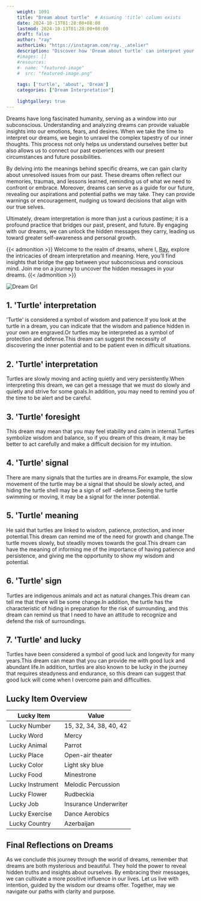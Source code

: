 ```yaml
---
    weight: 1091
    title: "Dream about turtle"  # Assuming 'title' column exists
    date: 2024-10-13T01:28:00+08:00
    lastmod: 2024-10-13T01:28:00+08:00
    draft: false
    author: "ray"
    authorLink: "https://instagram.com/ray._.atelier"
    description: "Discover how 'Dream about turtle' can interpret your future and uncover its significant meanings in your life."
    #images: []
    #resources:
    #- name: "featured-image"
    #  src: "featured-image.png"
    
    tags: ['turtle', 'about', 'Dream']
    categories: ["Dream Interpretation"]
    
    lightgallery: true
---
```

    
Dreams have long fascinated humanity, serving as a window into our subconscious. Understanding and analyzing dreams can provide valuable insights into our emotions, fears, and desires. When we take the time to interpret our dreams, we begin to unravel the complex tapestry of our inner thoughts. This process not only helps us understand ourselves better but also allows us to connect our past experiences with our present circumstances and future possibilities.

By delving into the meanings behind specific dreams, we can gain clarity about unresolved issues from our past. These dreams often reflect our memories, traumas, and lessons learned, reminding us of what we need to confront or embrace. Moreover, dreams can serve as a guide for our future, revealing our aspirations and potential paths we may take. They can provide warnings or encouragement, nudging us toward decisions that align with our true selves.

Ultimately, dream interpretation is more than just a curious pastime; it is a profound practice that bridges our past, present, and future. By engaging with our dreams, we can unlock the hidden messages they carry, leading us toward greater self-awareness and personal growth.

{{< admonition >}}
Welcome to the realm of dreams, where I, [Ray](https://instagram.com/ray._.atelier), explore the intricacies of dream interpretation and meaning. Here, you’ll find insights that bridge the gap between your subconscious and conscious mind. Join me on a journey to uncover the hidden messages in your dreams.
{{< /admonition >}}

![Dream Grl](https://cdn.pixabay.com/photo/2017/11/02/03/35/gothic-2910057_1280.jpg "Dream Grl")

## 1. 'Turtle' interpretation
'Turtle' is considered a symbol of wisdom and patience.If you look at the turtle in a dream, you can indicate that the wisdom and patience hidden in your own are engraved.Or turtles may be interpreted as a symbol of protection and defense.This dream can suggest the necessity of discovering the inner potential and to be patient even in difficult situations.

## 2. 'Turtle' interpretation
Turtles are slowly moving and acting quietly and very persistently.When interpreting this dream, we can get a message that we must do slowly and quietly and strive for some goals.In addition, you may need to remind you of the time to be alert and be careful.

## 3. 'Turtle' foresight
This dream may mean that you may feel stability and calm in internal.Turtles symbolize wisdom and balance, so if you dream of this dream, it may be better to act carefully and make a difficult decision for my intuition.

## 4. 'Turtle' signal
There are many signals that the turtles are in dreams.For example, the slow movement of the turtle may be a signal that should be slowly acted, and hiding the turtle shell may be a sign of self -defense.Seeing the turtle swimming or moving, it may be a signal for the inner potential.

## 5. 'Turtle' meaning
He said that turtles are linked to wisdom, patience, protection, and inner potential.This dream can remind me of the need for growth and change.The turtle moves slowly, but steadily moves towards the goal.This dream can have the meaning of informing me of the importance of having patience and persistence, and giving me the opportunity to show my wisdom and potential.

## 6. 'Turtle' sign
Turtles are indigenous animals and act as natural changes.This dream can tell me that there will be some change.In addition, the turtle has the characteristic of hiding in preparation for the risk of surrounding, and this dream can remind us that I need to have an attitude to recognize and defend the risk of surroundings.

## 7. 'Turtle' and lucky
Turtles have been considered a symbol of good luck and longevity for many years.This dream can mean that you can provide me with good luck and abundant life.In addition, turtles are also known to be lucky in the journey that requires steadyness and endurance, so this dream can suggest that good luck will come when I overcome pain and difficulties.

## Lucky Item Overview
| Lucky Item          | Value              |
|---------------|--------------------|
| Lucky Number        | 15, 32, 34, 38, 40, 42  |
| Lucky Word          | Mercy |
| Lucky Animal        | Parrot |
| Lucky Place         | Open-air theater     |
| Lucky Color         | Light sky blue     |
| Lucky Food          | Minestrone      |
| Lucky Instrument    | Melodic Percussion |
| Lucky Flower        | Rudbeckia    |
| Lucky Job           | Insurance Underwriter       |
| Lucky Exercise      | Dance Aerobics  |
| Lucky Country       | Azerbaijan    |


##  Final Reflections on Dreams

As we conclude this journey through the world of dreams, remember that dreams are both mysterious and beautiful. They hold the power to reveal hidden truths and insights about ourselves. By embracing their messages, we can cultivate a more positive influence in our lives. Let us live with intention, guided by the wisdom our dreams offer. Together, may we navigate our paths with clarity and purpose.
